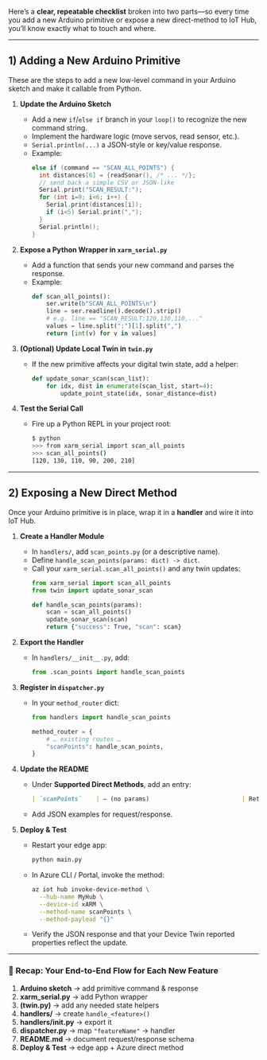 Here’s a **clear, repeatable checklist** broken into two parts—so every time you add a new Arduino primitive or expose a new direct-method to IoT Hub, you’ll know exactly what to touch and where.

---

## 1) Adding a New Arduino Primitive

These are the steps to add a new low-level command in your Arduino sketch and make it callable from Python.

1. **Update the Arduino Sketch**  
   - Add a new `if`/`else if` branch in your `loop()` to recognize the new command string.  
   - Implement the hardware logic (move servos, read sensor, etc.).  
   - `Serial.println(...)` a JSON-style or key/value response.  
   - Example:
     ```cpp
     else if (command == "SCAN_ALL_POINTS") {
       int distances[6] = {readSonar(), /* ... */};
       // send back a simple CSV or JSON-like
       Serial.print("SCAN_RESULT:");
       for (int i=0; i<6; i++) {
         Serial.print(distances[i]);
         if (i<5) Serial.print(",");
       }
       Serial.println();
     }
     ```

2. **Expose a Python Wrapper in `xarm_serial.py`**  
   - Add a function that sends your new command and parses the response.
   - Example:
     ```python
     def scan_all_points():
         ser.write(b"SCAN_ALL_POINTS\n")
         line = ser.readline().decode().strip()
         # e.g. line == "SCAN_RESULT:120,130,110,..." 
         values = line.split(":")[1].split(",")
         return [int(v) for v in values]
     ```

3. **(Optional) Update Local Twin in `twin.py`**  
   - If the new primitive affects your digital twin state, add a helper:
     ```python
     def update_sonar_scan(scan_list):
         for idx, dist in enumerate(scan_list, start=4):
             update_point_state(idx, sonar_distance=dist)
     ```

4. **Test the Serial Call**  
   - Fire up a Python REPL in your project root:  
     ```bash
     $ python
     >>> from xarm_serial import scan_all_points
     >>> scan_all_points()
     [120, 130, 110, 90, 200, 210]
     ```

---

## 2) Exposing a New Direct Method

Once your Arduino primitive is in place, wrap it in a **handler** and wire it into IoT Hub.

1. **Create a Handler Module**  
   - In `handlers/`, add `scan_points.py` (or a descriptive name).  
   - Define `handle_scan_points(params: dict) -> dict`.  
   - Call your `xarm_serial.scan_all_points()` and any twin updates:
     ```python
     from xarm_serial import scan_all_points
     from twin import update_sonar_scan

     def handle_scan_points(params):
         scan = scan_all_points()
         update_sonar_scan(scan)
         return {"success": True, "scan": scan}
     ```

2. **Export the Handler**  
   - In `handlers/__init__.py`, add:
     ```python
     from .scan_points import handle_scan_points
     ```

3. **Register in `dispatcher.py`**  
   - In your `method_router` dict:
     ```python
     from handlers import handle_scan_points

     method_router = {
         # … existing routes …
         "scanPoints": handle_scan_points,
     }
     ```

4. **Update the README**  
   - Under **Supported Direct Methods**, add an entry:
     ```md
     | `scanPoints`    | – (no params)                          | Returns an array of sonar readings for points 4–9. |
     ```
   - Add JSON examples for request/response.

5. **Deploy & Test**  
   - Restart your edge app:  
     ```bash
     python main.py
     ```
   - In Azure CLI / Portal, invoke the method:
     ```bash
     az iot hub invoke-device-method \
       --hub-name MyHub \
       --device-id xARM \
       --method-name scanPoints \
       --method-payload "{}"
     ```
   - Verify the JSON response and that your Device Twin reported properties reflect the update.

---

### 🎯 Recap: Your End-to-End Flow for Each New Feature

1. **Arduino sketch** → add primitive command & response  
2. **xarm_serial.py** → add Python wrapper  
3. **(twin.py)** → add any needed state helpers  
4. **handlers/** → create `handle_<feature>()`  
5. **handlers/__init__.py** → export it  
6. **dispatcher.py** → map `"featureName"` → handler  
7. **README.md** → document request/response schema  
8. **Deploy & Test** → edge app + Azure direct method  


